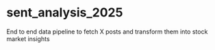 # sent_analysis_2025
End to end data pipeline to fetch X posts and transform them into stock market insights
